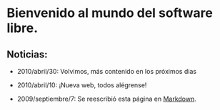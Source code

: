 # Bienvenido al mundo del software libre.

## Noticias:

* 2010/abril/30: Volvimos, más contenido en los próximos dias
* 2010/abril/10: ¡Nueva web, todos alégrense!
* 2009/septiembre/7: Se reescribió esta página en [Markdown][].

  [Markdown]: http://daringfireball.net/projects/markdown/
